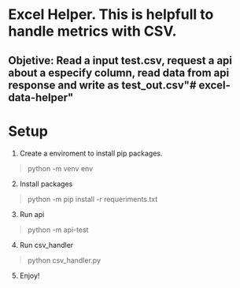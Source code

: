 # Excel Helper. This is helpfull to handle metrics with CSV.

## Objetive: Read a input test.csv, request a api about a especify column, read data from api response and write as test_out.csv"# excel-data-helper" 


# Setup

1. Create a enviroment to install pip packages.
> python -m venv env
2. Install packages
> python -m pip install -r requeriments.txt
3. Run api
> python -m api-test
4. Run csv_handler
> python csv_handler.py
5. Enjoy!